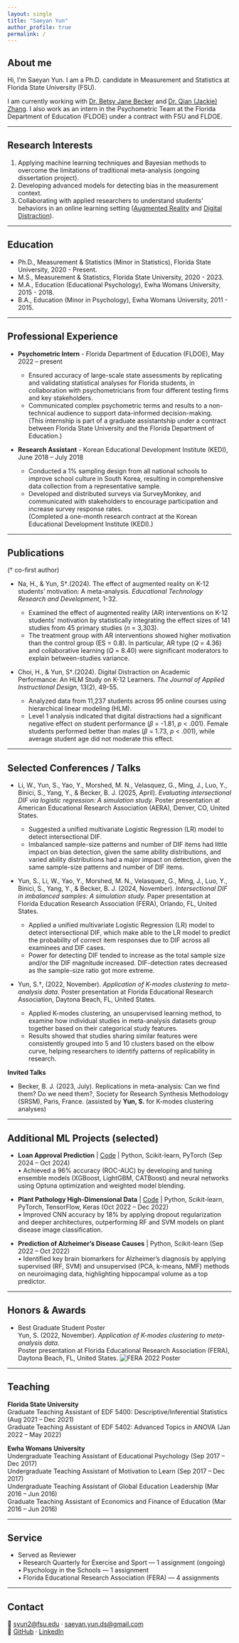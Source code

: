 ```yaml
---
layout: single
title: "Saeyan Yun"
author_profile: true
permalink: /
---
```


## About me

Hi, I'm Saeyan Yun. I am a Ph.D. candidate in Measurement and Statistics at Florida State University (FSU). 

I am currently working with [Dr. Betsy Jane Becker](https://scholar.google.com/citations?user=brgMxQwAAAAJ&hl=en&oi=ao) and [Dr. Qian (Jackie) Zhang](https://scholar.google.com/citations?user=3Op7FwQAAAAJ&hl=en). I also work as an intern in the Psychometric Team at the Florida Department of Education (FLDOE) under a contract with FSU and FLDOE.  

---

## Research Interests
1. Applying machine learning techniques and Bayesian methods to overcome the limitations of traditional meta-analysis (ongoing dissertation project). 
2. Developing advanced models for detecting bias in the measurement context. 
3. Collaborating with applied researchers to understand students' behaviors in an online learning setting ([Augmented Reality](http://https://link.springer.com/article/10.1007/s11423-024-10385-7) and [Digital Distraction](https://scholarworks.bgsu.edu/engineering_pub/2/)). 

---

## Education
- Ph.D., Measurement & Statistics (Minor in Statistics), Florida State University, 2020 - Present.   
- M.S., Measurement & Statistics, Florida State University, 2020 - 2023.
- M.A., Education (Educational Psychology), Ewha Womans University, 2015 - 2018.
- B.A., Education (Minor in Psychology), Ewha Womans University, 2011 - 2015. 

---

## Professional Experience
- **Psychometric Intern** - Florida Department of Education (FLDOE), May 2022 – present
  - Ensured accuracy of large-scale state assessments by replicating and validating statistical analyses for Florida students, in collaboration with psychometricians from four different testing firms and key stakeholders.  
  - Communicated complex psychometric terms and results to a non-technical audience to support data-informed decision-making.   <br>
(This internship is part of a graduate assistantship under a contract between Florida State University and the Florida Department of Education.)

- **Research Assistant** - Korean Educational Development Institute (KEDI), June 2018 – July 2018
  - Conducted a 1% sampling design from all national schools to improve school culture in South Korea, resulting in comprehensive data collection from a representative sample.  
  - Developed and distributed surveys via SurveyMonkey, and communicated with stakeholders to encourage participation and increase survey response rates.   <br>
(Completed a one-month research contract at the Korean Educational Development Institute (KEDI).)

  
---

## Publications
(† co-first author)
- Na, H., & Yun, S†.(2024). The effect of augmented reality on K-12 students’ motivation: A meta-analysis. _Educational Technology Research and Development_, 1-32.  <br>
  - Examined the effect of augmented reality (AR) interventions on K-12 students’ motivation by statistically integrating the effect sizes of 141 studies from 45 primary studies (_n_ = 3,303).  <br>
  - The treatment group with AR interventions showed higher motivation than the control group (ES = 0.8). In particular, AR type (_Q_ = 4.36) and collaborative learning (_Q_ = 8.40) were significant moderators to explain between-studies variance.   <br>
  
- Choi, H., & Yun, S†.(2024). Digital Distraction on Academic Performance: An HLM Study on K-12 Learners. _The Journal of Applied Instructional Design_, 13(2), 49-55.
  - Analyzed data from 11,237 students across 95 online courses using hierarchical linear modeling (HLM).  <br>
  - Level 1 analysis indicated that digital distractions had a significant negative effect on student performance (_β_ = -1.81, _p_ < .001). Female students performed better than males (_β_ = 1.73, _p_ < .001), while average student age did not moderate this effect. 

---

## Selected Conferences / Talks  
- Li, W., Yun, S., Yao, Y., Morshed, M. N., Velasquez, G., Ming, J., Luo, Y., Binici, S., Yang, Y., & Becker, B. J. (2025, April). _Evaluating intersectional DIF via logistic regression: A simulation study._ Poster presentation at American Educational Research Association (AERA), Denver, CO, United States.  <br>
  - Suggested a unified multivariate Logistic Regression (LR) model to detect intersectional DIF.  <br> 
  - Imbalanced sample-size patterns and number of DIF items had little impact on bias detection, given the same ability distributions, and varied ability distributions had a major impact on detection, given the same sample-size patterns and number of DIF items.  <br>

- Yun, S., Li, W., Yao, Y., Morshed, M. N., Velasquez, G., Ming, J., Luo, Y., Binici, S., Yang, Y., & Becker, B. J. (2024, November). _Intersectional DIF in imbalanced samples: A simulation study._ Paper presentation at Florida Education Research Association (FERA), Orlando, FL, United States.  <br>
  - Applied a unified multivariate Logistic Regression (LR) model to detect intersectional DIF, which make able to the LR model to predict the probability of correct item responses due to DIF across all examinees and DIF cases.  <br>
  - Power for detecting DIF tended to increase as the total sample size and/or the DIF magnitude increased. DIF-detection rates decreased as the sample-size ratio got more extreme.

- Yun, S.†, (2022, November). _Application of K-modes clustering to meta-analysis data._ Poster presentation at Florida Educational Research Association, Daytona Beach, FL, United States.  <br>
  - Applied K-modes clustering, an unsupervised learning method, to examine how individual studies in meta-analysis datasets group together based on their categorical study features.  <br>
  - Results showed that studies sharing similar features were consistently grouped into 5 and 10 clusters based on the elbow curve, helping researchers to identify patterns of replicability in research.  

**Invited Talks**  
- Becker, B. J. (2023, July). Replications in meta-analysis: Can we find them? Do we need them?, Society for Research Synthesis Methodology (SRSM), Paris, France. (assisted by **Yun, S.** for K-modes clustering analyses)

---

## Additional ML Projects (selected)

- **Loan Approval Prediction** | [Code](https://github.com/saeyanyun/loan.approval.pred.saeyan) | Python, Scikit-learn, PyTorch (Sep 2024 – Oct 2024)  
  •	Achieved a 96% accuracy (ROC-AUC) by developing and tuning ensemble models (XGBoost, LightGBM, CATBoost) and neural networks using Optuna optimization and weighted model blending.  

- **Plant Pathology High-Dimensional Data** | [Code](https://github.com/saeyanyun/plant.pathology.saeyan) | Python, Scikit-learn, PyTorch, TensorFlow, Keras (Oct 2022 – Dec 2022)  
  •	Improved CNN accuracy by 18% by applying dropout regularization and deeper architectures, outperforming RF and SVM models on plant disease image classification.  

- **Prediction of Alzheimer’s Disease Causes** | Python, Scikit-learn (Sep 2022 – Oct 2022)  
  •	Identified key brain biomarkers for Alzheimer’s diagnosis by applying supervised (RF, SVM) and unsupervised (PCA, k-means, NMF) methods on neuroimaging data, highlighting hippocampal volume as a top predictor.  

---

## Honors & Awards

- Best Graduate Student Poster  
  Yun, S. (2022, November). *Application of K-modes clustering to meta-analysis data.*  
  Poster presentation at Florida Educational Research Association (FERA), Daytona Beach, FL, United States.
![FERA 2022 Poster](/images/FERA2022_poster.png)
---

## Teaching

**Florida State University**  
Graduate Teaching Assistant of EDF 5400: Descriptive/Inferential Statistics (Aug 2021 – Dec 2021)  
Graduate Teaching Assistant of EDF 5402: Advanced Topics in ANOVA (Jan 2022 – May 2022)  

**Ewha Womans University**  
Undergraduate Teaching Assistant of Educational Psychology (Sep 2017 – Dec 2017)  
Undergraduate Teaching Assistant of Motivation to Learn (Sep 2017 – Dec 2017)  
Undergraduate Teaching Assistant of Global Education Leadership (Mar 2016 – Jun 2016)  
Graduate Teaching Assistant of Economics and Finance of Education (Mar 2016 – Jun 2016)  

---

## Service

- Served as Reviewer  
  • Research Quarterly for Exercise and Sport — 1 assignment (ongoing)  
  • Psychology in the Schools — 1 assignment  
  • Florida Educational Research Association (FERA) — 4 assignments  

---

## Contact

📧 syun2@fsu.edu · saeyan.yun.ds@gmail.com  
🔗 [GitHub](https://github.com/saeyanyun) · [LinkedIn](https://www.linkedin.com/in/saeyanyun)
